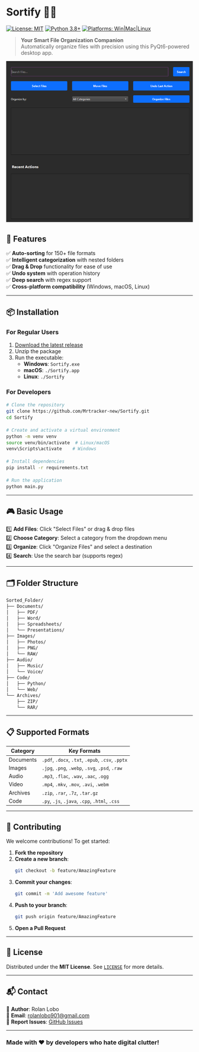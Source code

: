# Sortify 📂✨

[![License: MIT](https://img.shields.io/badge/License-MIT-yellow.svg)](https://opensource.org/licenses/MIT)
[![Python 3.8+](https://img.shields.io/badge/Python-3.8%2B-blue.svg)](https://www.python.org/)
[![Platforms: Win|Mac|Linux](https://img.shields.io/badge/Platforms-Windows%20%7C%20macOS%20%7C%20Linux-lightgrey.svg)](https://github.com/Mrtracker-new/Sortify/releases)

> **Your Smart File Organization Companion**  
> Automatically organize files with precision using this PyQt6-powered desktop app.

![File Organizer Screenshot](screenshots/app_screenshot.png)

## 🚀 Features

✅ **Auto-sorting** for 150+ file formats  
✅ **Intelligent categorization** with nested folders  
✅ **Drag & Drop** functionality for ease of use  
✅ **Undo system** with operation history  
✅ **Deep search** with regex support  
✅ **Cross-platform compatibility** (Windows, macOS, Linux)  

---

## 📦 Installation

### For Regular Users
1. [Download the latest release](https://github.com/Mrtracker-new/Sortify/releases)
2. Unzip the package
3. Run the executable:
   - **Windows**: `Sortify.exe`
   - **macOS**: `./Sortify.app`
   - **Linux**: `./Sortify`

### For Developers
```bash
# Clone the repository
git clone https://github.com/Mrtracker-new/Sortify.git
cd Sortify

# Create and activate a virtual environment
python -m venv venv
source venv/bin/activate  # Linux/macOS
venv\Scripts\activate    # Windows

# Install dependencies
pip install -r requirements.txt

# Run the application
python main.py
```

---

## 🎮 Basic Usage

1️⃣ **Add Files**: Click "Select Files" or drag & drop files  
2️⃣ **Choose Category**: Select a category from the dropdown menu  
3️⃣ **Organize**: Click "Organize Files" and select a destination  
4️⃣ **Search**: Use the search bar (supports regex)  

---

## 🗂 Folder Structure

```plaintext
Sorted_Folder/
├── Documents/
│   ├── PDF/
│   ├── Word/
│   ├── Spreadsheets/
│   └── Presentations/
├── Images/
│   ├── Photos/
│   ├── PNG/
│   └── RAW/
├── Audio/
│   ├── Music/
│   └── Voice/
├── Code/
│   ├── Python/
│   └── Web/
└── Archives/
    ├── ZIP/
    └── RAR/
```

---

## 📋 Supported Formats

| Category   | Key Formats |
|------------|--------------------------------------------------|
| Documents  | `.pdf`, `.docx`, `.txt`, `.epub`, `.csv`, `.pptx` |
| Images     | `.jpg`, `.png`, `.webp`, `.svg`, `.psd`, `.raw`  |
| Audio      | `.mp3`, `.flac`, `.wav`, `.aac`, `.ogg`         |
| Video      | `.mp4`, `.mkv`, `.mov`, `.avi`, `.webm`         |
| Archives   | `.zip`, `.rar`, `.7z`, `.tar.gz`                |
| Code       | `.py`, `.js`, `.java`, `.cpp`, `.html`, `.css`  |

---

## 🤝 Contributing

We welcome contributions! To get started:

1. **Fork the repository**
2. **Create a new branch**:
   ```bash
   git checkout -b feature/AmazingFeature
   ```
3. **Commit your changes**:
   ```bash
   git commit -m 'Add awesome feature'
   ```
4. **Push to your branch**:
   ```bash
   git push origin feature/AmazingFeature
   ```
5. **Open a Pull Request**

---

## 📜 License

Distributed under the **MIT License**. See [`LICENSE`](LICENSE) for more details.

---

## 📬 Contact

👤 **Author**: Rolan Lobo  
📧 **Email**: rolanlobo901@gmail.com  
🐞 **Report Issues**: [GitHub Issues](https://github.com/Mrtracker-new/Sortify/issues)

---

### Made with ❤️ by developers who hate digital clutter!

